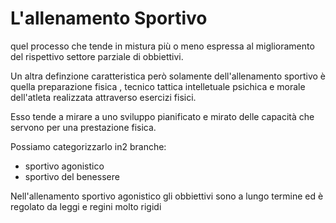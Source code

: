 # L'allenamento Sportivo

quel processo che tende in mistura più o meno espressa al miglioramento del rispettivo settore parziale di obbiettivi.

Un altra definzione caratteristica però solamente dell'allenamento sportivo è quella preparazione fisica , tecnico tattica intelletuale psichica e morale dell'atleta realizzata attraverso esercizi fisici.

Esso tende a mirare a uno sviluppo pianificato e mirato delle capacità che servono per una prestazione fisica.

Possiamo categorizzarlo in2 branche:
- sportivo agonistico
- sportivo del benessere

Nell'allenamento sportivo agonistico gli obbiettivi sono a lungo termine ed è regolato da leggi e regini molto rigidi
<!--stackedit_data:
eyJoaXN0b3J5IjpbLTE5ODg2MTExNjhdfQ==
-->
